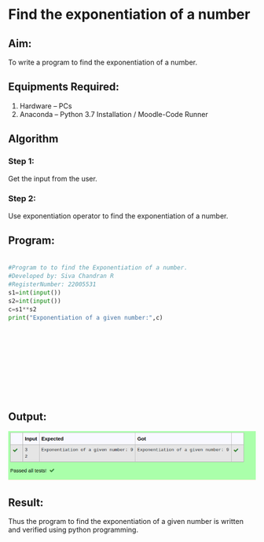 # Find the exponentiation of a number

## Aim:
To write a program to find the exponentiation of a number.

## Equipments Required:
1. Hardware – PCs
2. Anaconda – Python 3.7 Installation / Moodle-Code Runner

## Algorithm
### Step 1: 
Get the input from the user.
### Step 2:
Use exponentiation operator to find the exponentiation of a number.

## Program:
```python

#Program to to find the Exponentiation of a number.
#Developed by: Siva Chandran R
#RegisterNumber: 22005531
s1=int(input())
s2=int(input())
c=s1**s2
print("Exponentiation of a given number:",c)











```

## Output:
![output](./expout.png)


## Result:
Thus the program to find the exponentiation of a given number is written and verified using python programming.

